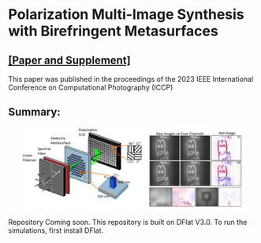 # Polarization Multi-Image Synthesis with Birefringent Metasurfaces
## [ [Paper and Supplement] ](Documents/Polarization_Multi_Image_Synthesis_with_Birefringent_Metasurfaces.pdf)
This paper was published in the proceedings of the 2023 IEEE International Conference on Computational Photography (ICCP)

## Summary:
<div align="center">
  <img src="Documents/featured.png" alt="Featured Image" width="90%">
</div>

Repository Coming soon. 
This repository is built on DFlat V3.0. To run the simulations, first install DFlat.
